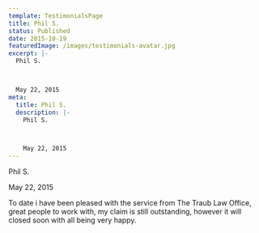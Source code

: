 ```yaml
---
template: TestimonialsPage
title: Phil S.
status: Published
date: 2015-10-19
featuredImage: /images/testimonials-avatar.jpg
excerpt: |-
  Phil S.



  May 22, 2015
meta:
  title: Phil S.
  description: |-
    Phil S.



    May 22, 2015
---
```

<!--StartFragment-->

Phil S.



May 22, 2015







To date i have been pleased with the service from The Traub Law Office, great people to work with, my claim is still outstanding, however it will closed soon with all being very happy.

<!--EndFragment-->